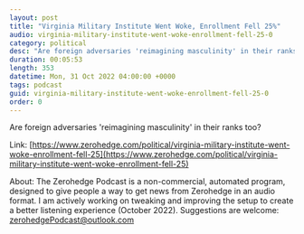 ```yaml
---
layout: post
title: "Virginia Military Institute Went Woke, Enrollment Fell 25%"
audio: virginia-military-institute-went-woke-enrollment-fell-25-0
category: political
desc: "Are foreign adversaries 'reimagining masculinity' in their ranks too?"
duration: 00:05:53
length: 353
datetime: Mon, 31 Oct 2022 04:00:00 +0000
tags: podcast
guid: virginia-military-institute-went-woke-enrollment-fell-25-0
order: 0
---
```

Are foreign adversaries 'reimagining masculinity' in their ranks too?

Link: [https://www.zerohedge.com/political/virginia-military-institute-went-woke-enrollment-fell-25](https://www.zerohedge.com/political/virginia-military-institute-went-woke-enrollment-fell-25)

About: The Zerohedge Podcast is a non-commercial, automated program, designed to give people a way to get news from Zerohedge in an audio format.  I am actively working on tweaking and improving the setup to create a better listening experience (October 2022).  Suggestions are welcome: [zerohedgePodcast@outlook.com](mailto:zerohedgePodcast@outlook.com)